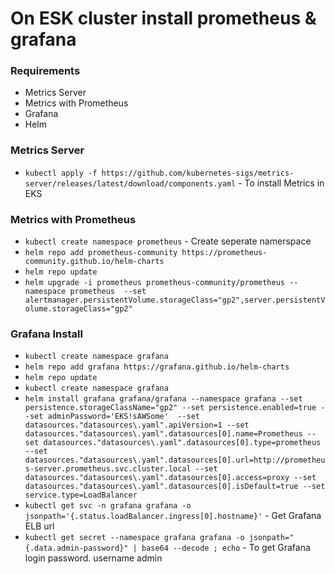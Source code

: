 # On ESK cluster install prometheus & grafana

### Requirements
- Metrics Server
- Metrics with Prometheus
- Grafana
- Helm

### Metrics Server
- ```kubectl apply -f https://github.com/kubernetes-sigs/metrics-server/releases/latest/download/components.yaml``` - To install Metrics in EKS

### Metrics with Prometheus
- ```kubectl create namespace prometheus``` - Create seperate namerspace
- ```helm repo add prometheus-community https://prometheus-community.github.io/helm-charts```
- ```helm repo update```
- ```helm upgrade -i prometheus prometheus-community/prometheus --namespace prometheus  --set alertmanager.persistentVolume.storageClass="gp2",server.persistentVolume.storageClass="gp2"```
   
### Grafana Install
- ```kubectl create namespace grafana```
- ```helm repo add grafana https://grafana.github.io/helm-charts```
- ```helm repo update```
- ```kubectl create namespace grafana```
- ```helm install grafana grafana/grafana --namespace grafana --set persistence.storageClassName="gp2" --set persistence.enabled=true --set adminPassword='EKS!sAWSome'  --set datasources."datasources\.yaml".apiVersion=1 --set datasources."datasources\.yaml".datasources[0].name=Prometheus --set datasources."datasources\.yaml".datasources[0].type=prometheus --set datasources."datasources\.yaml".datasources[0].url=http://prometheus-server.prometheus.svc.cluster.local --set datasources."datasources\.yaml".datasources[0].access=proxy --set datasources."datasources\.yaml".datasources[0].isDefault=true --set service.type=LoadBalancer```
- ```kubectl get svc -n grafana grafana -o jsonpath='{.status.loadBalancer.ingress[0].hostname}'``` - Get Grafana ELB url 
- ```kubectl get secret --namespace grafana grafana -o jsonpath="{.data.admin-password}" | base64 --decode ; echo``` - To get Grafana login password. username admin
